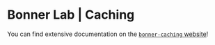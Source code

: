 # Bonner Lab | Caching

You can find extensive documentation on the [`bonner-caching` website](https://bonnerlab.github.io/bonner-caching/)!

